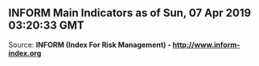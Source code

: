 ## INFORM Main Indicators as of Sun, 07 Apr 2019 03:20:33 GMT

Source: **INFORM (Index For Risk Management) - http://www.inform-index.org**